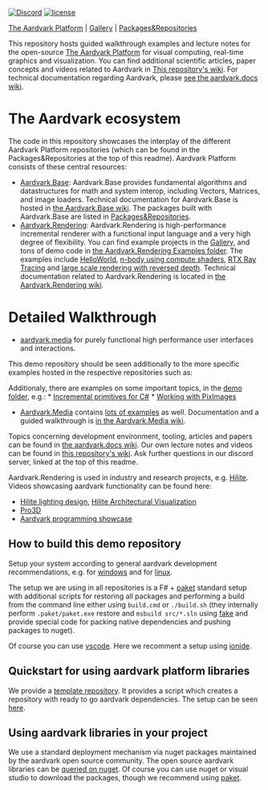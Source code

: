 [![Discord](https://badgen.net/discord/online-members/UyecnhM)](https://discord.gg/UyecnhM)
[![license](https://img.shields.io/github/license/aardvark-platform/template.svg)](https://github.com/aardvark-platform/template/blob/master/LICENSE)

[The Aardvark Platform](https://aardvarkians.com/) |
[Gallery](https://github.com/aardvark-platform/aardvark.docs/wiki/Gallery) | 
[Packages&Repositories](https://github.com/aardvark-platform/aardvark.docs/wiki/Packages-and-Repositories)

This repository hosts guided walkthrough examples and lecture notes for the open-source [The Aardvark Platform](https://github.com/aardvark-platform/aardvark.docs/wiki) for visual computing, real-time graphics and visualization. You can find additional scientific articles, paper concepts and videos related to Aardvark in [This repository's wiki](https://github.com/aardvark-platform/aardvark-concepts/wiki). For technical documentation regarding Aardvark, please [see the aardvark.docs wiki](https://github.com/aardvark-platform/aardvark.docs/wiki).

# The Aardvark ecosystem

The code in this repository showcases the interplay of the different Aardvark Platform repositories (which can be found in the Packages&Repositories at the top of this readme). Aardvark Platform consists of these central resources:
* [Aardvark.Base](https://github.com/aardvark-platform/aardvark.base): Aardvark.Base provides fundamental algorithms and datastructures for math and system interop, including Vectors, Matrices, and image loaders. Technical documentation for Aardvark.Base is hosted in [the Aardvark.Base wiki](https://github.com/aardvark-platform/aardvark.base/wiki). The packages built with Aardvark.Base are listed in [Packages&Repositories](https://github.com/aardvark-platform/aardvark.docs/wiki/Packages-and-Repositories). 
* [Aardvark.Rendering](https://github.com/aardvark-platform/aardvark.rendering): Aardvark.Rendering is high-performance incremental renderer with a functional input language and a very high degree of flexibility. You can find example projects in the [Gallery](https://github.com/aardvark-platform/aardvark.docs/wiki/Gallery), and tons of demo code in [the Aardvark.Rendering Examples folder](https://github.com/aardvark-platform/aardvark.rendering/tree/master/src/Examples%20(netcore)). The examples include [HelloWorld](https://github.com/aardvark-platform/aardvark.rendering/blob/master/src/Examples%20(netcore)/00%20-%20HelloWorld/Program.fs), [n-body using compute shaders](https://github.com/aardvark-platform/aardvark.rendering/blob/master/src/Examples%20(netcore)/10%20-%20NBodyCompute/Program.fs), [RTX Ray Tracing](https://github.com/aardvark-platform/aardvark.rendering/tree/master/src/Examples%20(netcore)/36%20-%20Raytracing) and [large scale rendering with reversed depth](https://github.com/aardvark-platform/aardvark.rendering/tree/master/src/Examples%20(netcore)/37%20-%20ReversedDepth). Technical documentation related to Aardvark.Rendering is located in [the Aardvark.Rendering wiki](https://github.com/aardvark-platform/aardvark.rendering/wiki).

# Detailed Walkthrough

 - [aardvark.media](https://github.com/aardvark-platform/aardvark.media) for purely functional high performance user interfaces and interactions.

This demo repository should be seen additionally to the more specific examples hosted in the respective repositories such as:
   
   Additionaly, there are examples on some important topics, in the [demo folder](https://github.com/aardvark-platform/aardvark.base/tree/master/src/Demo), e.g.:
    * [Incremental primitives for C#](https://github.com/aardvark-platform/aardvark.base/blob/master/src/Demo/IncrementalDemo.CSharp/Program.cs)
    * [Working with PixImages](https://github.com/aardvark-platform/aardvark.base/blob/master/src/Demo/PixImageDemo/Program.cs)
 - [Aardvark.Media](https://github.com/aardvark-platform/aardvark.media) contains [lots of examples](https://github.com/aardvark-platform/aardvark.media/tree/master/src/Examples%20(dotnetcore)) as well. Documentation and a guided walkthrough is [in the Aardvark.Media wiki](https://github.com/aardvark-platform/aardvark.media/wiki).

Topics concerning development environment, tooling, articles and papers can be found in [the aardvark.docs wiki](https://github.com/aardvark-platform/aardvark.docs/wiki). Our own lecture notes and videos can be found in [this repository's wiki](https://github.com/aardvark-platform/aardvark-concepts/wiki). Ask further questions in our discord server, linked at the top of this readme.

Aardvark.Rendering is used in industry and research projects, e.g. [Hilite](). Videos showcasing aardvark functionality can be found here:
 - [Hilite lighting design](https://www.youtube.com/watch?v=WPgy4ZZ_i2w&t=231s), [Hilite Architectural Visualization](https://www.youtube.com/watch?v=5JGXM7jDOFM)
 - [Pro3D](http://pro3d.space/)
 - [Aardvark programming showcase](https://www.youtube.com/watch?v=QjVRJworUOw)

## How to build this demo repository

Setup your system according to general aardvark development recommendations, e.g. for [windows](https://github.com/aardvark-platform/aardvark.docs/wiki/Visual-Studio) and for
[linux](https://github.com/aardvark-platform/aardvark.docs/wiki/Linux-Support).

The setup we are using in all repositories is a F# + [paket](https://fsprojects.github.io/Paket/) standard setup with additional scripts for restoring
all packages and performing a build from the command line either using `build.cmd` or `./build.sh` (they internally perform `.paket/paket.exe` restore and `msbuild src/*.sln` using [fake](https://fake.build/) and provide special code for packing native dependencies and pushing packages to nuget).

Of course you can use [vscode](https://code.visualstudio.com/). Here we recomment a setup using [ionide](http://ionide.io/).

## Quickstart for using aardvark platform libraries

We provide a [template repository](https://github.com/aardvark-platform/template). It provides a script which creates a repository with ready to go aardvark dependencies. The setup can be seen [here](https://www.youtube.com/watch?v=OEvQH0Yy1iM).

## Using aardvark libraries in your project

We use a standard deployment mechanism via nuget packages maintained by the aardvark open source community.
The open source aardvark libraries can be [queried on nuget](https://www.nuget.org/packages?q=aardvark). Of course you can use nuget or visual studio to download the packages, though we recommend using [paket](https://fsprojects.github.io/Paket/).
